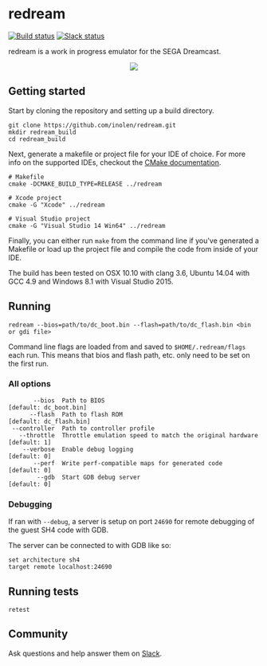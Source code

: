 # redream

[![Build status](https://travis-ci.org/inolen/redream.svg?branch=master)](https://travis-ci.org/inolen/redream)
[![Slack status](http://slack.redream.io/badge.svg)](http://slack.redream.io)

redream is a work in progress emulator for the SEGA Dreamcast.

<p align="center">
<a href="http://www.youtube.com/watch?v=kDBAweW9hD0"><img src="http://share.gifyoutube.com/vMZXGb.gif" /></a>
</p>

## Getting started

Start by cloning the repository and setting up a build directory.
```shell
git clone https://github.com/inolen/redream.git
mkdir redream_build
cd redream_build
```

Next, generate a makefile or project file for your IDE of choice. For more info on the supported IDEs, checkout the [CMake documentation](http://www.cmake.org/cmake/help/latest/manual/cmake-generators.7.html).
```shell
# Makefile
cmake -DCMAKE_BUILD_TYPE=RELEASE ../redream

# Xcode project
cmake -G "Xcode" ../redream

# Visual Studio project
cmake -G "Visual Studio 14 Win64" ../redream
```

Finally, you can either run `make` from the command line if you've generated a Makefile or load up the project file and compile the code from inside of your IDE.

The build has been tested on OSX 10.10 with clang 3.6, Ubuntu 14.04 with GCC 4.9 and Windows 8.1 with Visual Studio 2015.

## Running
```
redream --bios=path/to/dc_boot.bin --flash=path/to/dc_flash.bin <bin or gdi file>
```

Command line flags are loaded from and saved to `$HOME/.redream/flags` each run. This means that bios and flash path, etc. only need to be set on the first run.

### All options
```
       --bios  Path to BIOS                                            [default: dc_boot.bin]
      --flash  Path to flash ROM                                       [default: dc_flash.bin]
 --controller  Path to controller profile
   --throttle  Throttle emulation speed to match the original hardware [default: 1]
    --verbose  Enable debug logging                                    [default: 0]
       --perf  Write perf-compatible maps for generated code           [default: 0]
        --gdb  Start GDB debug server                                  [default: 0]
```

### Debugging

If ran with `--debug`, a server is setup on port `24690` for remote debugging of the guest SH4 code with GDB.

The server can be connected to with GDB like so:
```
set architecture sh4
target remote localhost:24690
```

## Running tests
```shell
retest
```

## Community

Ask questions and help answer them on [Slack](http://slack.redream.io).
